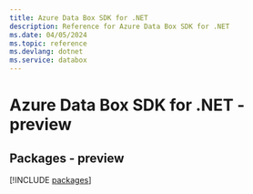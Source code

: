 ```yaml
---
title: Azure Data Box SDK for .NET
description: Reference for Azure Data Box SDK for .NET
ms.date: 04/05/2024
ms.topic: reference
ms.devlang: dotnet
ms.service: databox
---
```

# Azure Data Box SDK for .NET - preview
## Packages - preview
[!INCLUDE [packages](data-box-index.md)]